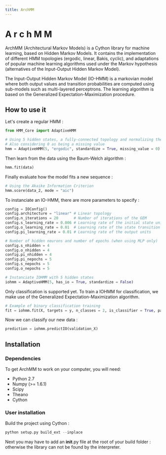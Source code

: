 ```yaml
---
title: ArchMM
---
```


A r c h M M
===========
ArchMM (Architectural Markov Models) is a Cython library for machine learning, based on Hidden Markov Models. 
It contains the implementation of different HMM topologies (ergodic, linear, Bakis, cyclic), and adaptations of popular machine learning
algorithms used under the Markov hypothesis (alternatives of the Input-Output Hidden Markov Model). 

The Input-Output Hidden Markov Model (IO-HMM) is a markovian model where both output values and transition probabilities are computed using 
sub-models such as multi-layered perceptrons. The learning algorithm is based on the Generalized Expectation-Maximization procedure.

How to use it
-------------

Let's create a regular HMM :

```python
from HMM_Core import AdaptiveHMM

# Using 5 hidden states, a fully-connected topology and normalizing the inputs
# Also considering 0 as being a missing value
hmm = AdaptiveHMM(5, "ergodic", standardize = True, missing_value = 0)
```

Then learn from the data using the Baum-Welch algorithm :

```python
hmm.fit(data)
```

Finally evaluate how the model fits a new sequence :

```python
# Using the Akaike Information Criterion
hmm.score(data_2, mode = "aic")
```

To instanciate an IO-HMM, there are more parameters to specify :

```python
config = IOConfig()
config.architecture = "linear" # Linear topology
config.n_iterations = 20       # Number of iterations of the GEM
config.s_learning_rate = 0.006 # Learning rate of the initial state unit
config.o_learning_rate = 0.01  # Learning rate of the state transition units
config.pi_learning_rate = 0.01 # Learning rate of the output units

# Number of hidden neurons and number of epochs (when using MLP only)
config.s_nhidden = 4
config.o_nhidden = 4
config.pi_nhidden = 4
config.pi_nepochs = 5
config.s_nepochs = 5
config.o_nepochs = 5

# Instanciate IOHMM with 5 hidden states
iohmm = AdaptiveHMM(5, has_io = True, standardize = False)
```

Only classification is supported yet. To train a IOHMM for classification, we make use
of the Generalized Expectation-Maximization algorithm.

```python
# Example of binary classification training
fit = iohmm.fit(X, targets = y, n_classes = 2, is_classifier = True, parameters = config)
```

Now we can classify our new data :

```python
prediction = iohmm.predictIO(validation_X)
```

## Installation

### Dependencies


To get ArchMM to work on your computer, you will need:

- Python 2.7
- Numpy (>= 1.6.1)
- Scipy
- Theano
- Cython

### User installation

Build the project using Cython :

```python
python setup.py build_ext --inplace
```

Next you may have to add an __init__.py file at the root of your build folder :
otherwise the library can not be found by the interpreter.

